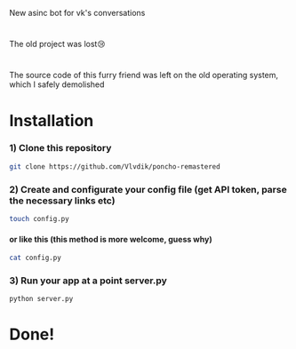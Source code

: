 New asinc bot for vk's conversations
#
The old project was lost😢
#
The source code of this furry friend was left on the old operating system, which I safely demolished

# Installation

### 1) Clone this repository
```bash
git clone https://github.com/Vlvdik/poncho-remastered 
```
### 2) Create and configurate your config file (get API token, parse the necessary links etc)
```bash
touch config.py
```
#### or like this (this method is more welcome, guess why)
```bash
cat config.py
```
### 3) Run your app at a point server.py
```bash
python server.py
```
# Done!
